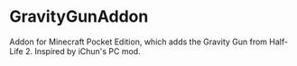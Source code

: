 # GravityGunAddon
Addon for Minecraft Pocket Edition, which adds the Gravity Gun from Half-Life 2. Inspired by iChun's PC mod.
